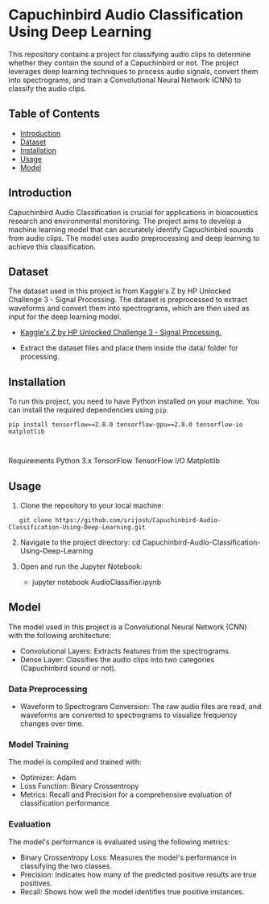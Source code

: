 # Capuchinbird Audio Classification Using Deep Learning

This repository contains a project for classifying audio clips to determine whether they contain the sound of a Capuchinbird or not. The project leverages deep learning techniques to process audio signals, convert them into spectrograms, and train a Convolutional Neural Network (CNN) to classify the audio clips.

## Table of Contents

- [Introduction](#introduction)
- [Dataset](#dataset)
- [Installation](#installation)
- [Usage](#usage)
- [Model](#model)

## Introduction

Capuchinbird Audio Classification is crucial for applications in bioacoustics research and environmental monitoring. The project aims to develop a machine learning model that can accurately identify Capuchinbird sounds from audio clips. The model uses audio preprocessing and deep learning to achieve this classification.

## Dataset

The dataset used in this project is from Kaggle's Z by HP Unlocked Challenge 3 - Signal Processing. The dataset is preprocessed to extract waveforms and convert them into spectrograms, which are then used as input for the deep learning model.

- [Kaggle's Z by HP Unlocked Challenge 3 - Signal Processing.](https://www.kaggle.com/datasets/kenjee/z-by-hp-unlocked-challenge-3-signal-processing)

- Extract the dataset files and place them inside the data/ folder for processing.

## Installation

To run this project, you need to have Python installed on your machine. You can install the required dependencies using `pip`.

```
pip install tensorflow==2.8.0 tensorflow-gpu==2.8.0 tensorflow-io matplotlib



```

Requirements
Python 3.x
TensorFlow
TensorFlow I/O
Matplotlib

## Usage

1. Clone the repository to your local machine:

```
   git clone https://github.com/srijosh/Capuchinbird-Audio-Classification-Using-Deep-Learning.git
```

2. Navigate to the project directory:
   cd Capuchinbird-Audio-Classification-Using-Deep-Learning

3. Open and run the Jupyter Notebook:
   - jupyter notebook AudioClassifier.ipynb

## Model

The model used in this project is a Convolutional Neural Network (CNN) with the following architecture:

- Convolutional Layers: Extracts features from the spectrograms.
- Dense Layer: Classifies the audio clips into two categories (Capuchinbird sound or not).

### Data Preprocessing

- Waveform to Spectrogram Conversion: The raw audio files are read, and waveforms are converted to spectrograms to visualize frequency changes over time.

### Model Training

The model is compiled and trained with:

- Optimizer: Adam
- Loss Function: Binary Crossentropy
- Metrics: Recall and Precision for a comprehensive evaluation of classification performance.

### Evaluation

The model's performance is evaluated using the following metrics:

- Binary Crossentropy Loss: Measures the model's performance in classifying the two classes.
- Precision: Indicates how many of the predicted positive results are true positives.
- Recall: Shows how well the model identifies true positive instances.
